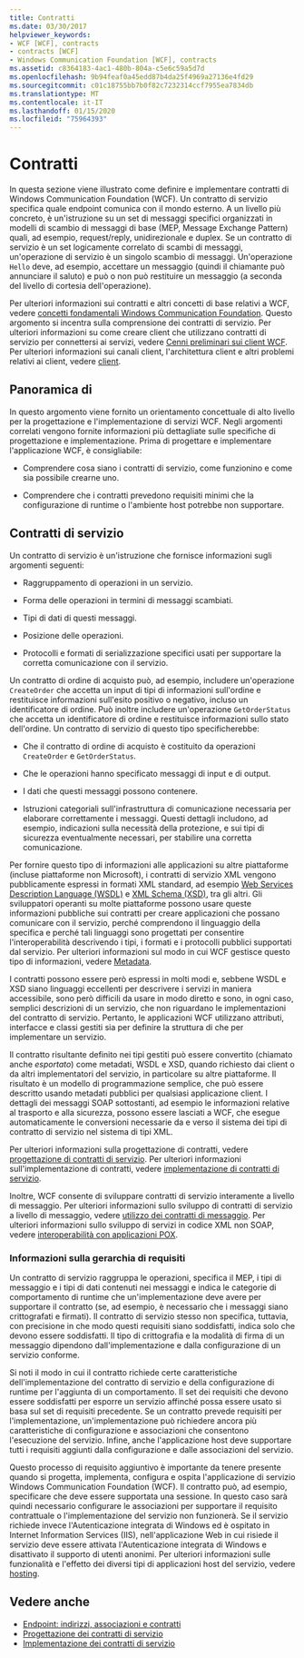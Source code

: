 ```yaml
---
title: Contratti
ms.date: 03/30/2017
helpviewer_keywords:
- WCF [WCF], contracts
- contracts [WCF]
- Windows Communication Foundation [WCF], contracts
ms.assetid: c8364183-4ac1-480b-804a-c5e6c59a5d7d
ms.openlocfilehash: 9b94feaf0a45edd87b4da25f4969a27136e4fd29
ms.sourcegitcommit: c01c18755bb7b0f82c7232314ccf7955ea7834db
ms.translationtype: MT
ms.contentlocale: it-IT
ms.lasthandoff: 01/15/2020
ms.locfileid: "75964393"
---
```

# <a name="contracts"></a>Contratti
In questa sezione viene illustrato come definire e implementare contratti di Windows Communication Foundation (WCF). Un contratto di servizio specifica quale endpoint comunica con il mondo esterno. A un livello più concreto, è un'istruzione su un set di messaggi specifici organizzati in modelli di scambio di messaggi di base (MEP, Message Exchange Pattern) quali, ad esempio, request/reply, unidirezionale e duplex. Se un contratto di servizio è un set logicamente correlato di scambi di messaggi, un'operazione di servizio è un singolo scambio di messaggi. Un'operazione `Hello` deve, ad esempio, accettare un messaggio (quindi il chiamante può annunciare il saluto) e può o non può restituire un messaggio (a seconda del livello di cortesia dell'operazione).  
  
 Per ulteriori informazioni sui contratti e altri concetti di base relativi a WCF, vedere [concetti fondamentali Windows Communication Foundation](../../../../docs/framework/wcf/fundamental-concepts.md). Questo argomento si incentra sulla comprensione dei contratti di servizio. Per ulteriori informazioni su come creare client che utilizzano contratti di servizio per connettersi ai servizi, vedere [Cenni preliminari sui client WCF](../../../../docs/framework/wcf/wcf-client-overview.md). Per ulteriori informazioni sui canali client, l'architettura client e altri problemi relativi ai client, vedere [client](../../../../docs/framework/wcf/feature-details/clients.md).  
  
## <a name="overview"></a>Panoramica di  
 In questo argomento viene fornito un orientamento concettuale di alto livello per la progettazione e l'implementazione di servizi WCF. Negli argomenti correlati vengono fornite informazioni più dettagliate sulle specifiche di progettazione e implementazione. Prima di progettare e implementare l'applicazione WCF, è consigliabile:  
  
- Comprendere cosa siano i contratti di servizio, come funzionino e come sia possibile crearne uno.  
  
- Comprendere che i contratti prevedono requisiti minimi che la configurazione di runtime o l'ambiente host potrebbe non supportare.  
  
## <a name="service-contracts"></a>Contratti di servizio  
 Un contratto di servizio è un'istruzione che fornisce informazioni sugli argomenti seguenti:  
  
- Raggruppamento di operazioni in un servizio.  
  
- Forma delle operazioni in termini di messaggi scambiati.  
  
- Tipi di dati di questi messaggi.  
  
- Posizione delle operazioni.  
  
- Protocolli e formati di serializzazione specifici usati per supportare la corretta comunicazione con il servizio.  
  
 Un contratto di ordine di acquisto può, ad esempio, includere un'operazione `CreateOrder` che accetta un input di tipi di informazioni sull'ordine e restituisce informazioni sull'esito positivo o negativo, incluso un identificatore di ordine. Può inoltre includere un'operazione `GetOrderStatus` che accetta un identificatore di ordine e restituisce informazioni sullo stato dell'ordine. Un contratto di servizio di questo tipo specificherebbe:  
  
- Che il contratto di ordine di acquisto è costituito da operazioni `CreateOrder` e `GetOrderStatus`.  
  
- Che le operazioni hanno specificato messaggi di input e di output.  
  
- I dati che questi messaggi possono contenere.  
  
- Istruzioni categoriali sull'infrastruttura di comunicazione necessaria per elaborare correttamente i messaggi. Questi dettagli includono, ad esempio, indicazioni sulla necessità della protezione, e sui tipi di sicurezza eventualmente necessari, per stabilire una corretta comunicazione.  
  
 Per fornire questo tipo di informazioni alle applicazioni su altre piattaforme (incluse piattaforme non Microsoft), i contratti di servizio XML vengono pubblicamente espressi in formati XML standard, ad esempio [Web Services Description Language (WSDL)](https://www.w3.org/TR/2001/NOTE-wsdl-20010315) e [XML Schema (XSD)](https://www.w3.org/XML/Schema), tra gli altri. Gli sviluppatori operanti su molte piattaforme possono usare queste informazioni pubbliche sui contratti per creare applicazioni che possano comunicare con il servizio, perché comprendono il linguaggio della specifica e perché tali linguaggi sono progettati per consentire l'interoperabilità descrivendo i tipi, i formati e i protocolli pubblici supportati dal servizio. Per ulteriori informazioni sul modo in cui WCF gestisce questo tipo di informazioni, vedere [Metadata](../../../../docs/framework/wcf/feature-details/metadata.md).  
  
 I contratti possono essere però espressi in molti modi e, sebbene WSDL e XSD siano linguaggi eccellenti per descrivere i servizi in maniera accessibile, sono però difficili da usare in modo diretto e sono, in ogni caso, semplici descrizioni di un servizio, che non riguardano le implementazioni del contratto di servizio. Pertanto, le applicazioni WCF utilizzano attributi, interfacce e classi gestiti sia per definire la struttura di che per implementare un servizio.  
  
 Il contratto risultante definito nei tipi gestiti può essere convertito (chiamato anche *esportato*) come metadati, WSDL e XSD, quando richiesto dai client o da altri implementatori del servizio, in particolare su altre piattaforme. Il risultato è un modello di programmazione semplice, che può essere descritto usando metadati pubblici per qualsiasi applicazione client. I dettagli dei messaggi SOAP sottostanti, ad esempio le informazioni relative al trasporto e alla sicurezza, possono essere lasciati a WCF, che esegue automaticamente le conversioni necessarie da e verso il sistema dei tipi di contratto di servizio nel sistema di tipi XML.  
  
 Per ulteriori informazioni sulla progettazione di contratti, vedere [progettazione di contratti di servizio](../../../../docs/framework/wcf/designing-service-contracts.md). Per ulteriori informazioni sull'implementazione di contratti, vedere [implementazione di contratti di servizio](../../../../docs/framework/wcf/implementing-service-contracts.md).  
  
 Inoltre, WCF consente di sviluppare contratti di servizio interamente a livello di messaggio. Per ulteriori informazioni sullo sviluppo di contratti di servizio a livello di messaggio, vedere [utilizzo dei contratti di messaggio](../../../../docs/framework/wcf/feature-details/using-message-contracts.md). Per ulteriori informazioni sullo sviluppo di servizi in codice XML non SOAP, vedere [interoperabilità con applicazioni POX](../../../../docs/framework/wcf/feature-details/interoperability-with-pox-applications.md).  
  
### <a name="understanding-the-hierarchy-of-requirements"></a>Informazioni sulla gerarchia di requisiti  
 Un contratto di servizio raggruppa le operazioni, specifica il MEP, i tipi di messaggio e i tipi di dati contenuti nei messaggi e indica le categorie di comportamento di runtime che un'implementazione deve avere per supportare il contratto (se, ad esempio, è necessario che i messaggi siano crittografati e firmati). Il contratto di servizio stesso non specifica, tuttavia, con precisione in che modo questi requisiti siano soddisfatti, indica solo che devono essere soddisfatti. Il tipo di crittografia e la modalità di firma di un messaggio dipendono dall'implementazione e dalla configurazione di un servizio conforme.  
  
 Si noti il modo in cui il contratto richiede certe caratteristiche dell'implementazione del contratto di servizio e della configurazione di runtime per l'aggiunta di un comportamento. Il set dei requisiti che devono essere soddisfatti per esporre un servizio affinché possa essere usato si basa sul set di requisiti precedente. Se un contratto prevede requisiti per l'implementazione, un'implementazione può richiedere ancora più caratteristiche di configurazione e associazioni che consentono l'esecuzione del servizio. Infine, anche l'applicazione host deve supportare tutti i requisiti aggiunti dalla configurazione e dalle associazioni del servizio.  
  
 Questo processo di requisito aggiuntivo è importante da tenere presente quando si progetta, implementa, configura e ospita l'applicazione di servizio Windows Communication Foundation (WCF). Il contratto può, ad esempio, specificare che deve essere supportata una sessione. In questo caso sarà quindi necessario configurare le associazioni per supportare il requisito contrattuale o l'implementazione del servizio non funzionerà. Se il servizio richiede invece l'Autenticazione integrata di Windows ed è ospitato in Internet Information Services (IIS), nell'applicazione Web in cui risiede il servizio deve essere attivata l'Autenticazione integrata di Windows e disattivato il supporto di utenti anonimi. Per ulteriori informazioni sulle funzionalità e l'effetto dei diversi tipi di applicazioni host del servizio, vedere [hosting](../../../../docs/framework/wcf/feature-details/hosting.md).  
  
## <a name="see-also"></a>Vedere anche

- [Endpoint: indirizzi, associazioni e contratti](../../../../docs/framework/wcf/feature-details/endpoints-addresses-bindings-and-contracts.md)
- [Progettazione dei contratti di servizio](../../../../docs/framework/wcf/designing-service-contracts.md)
- [Implementazione dei contratti di servizio](../../../../docs/framework/wcf/implementing-service-contracts.md)

